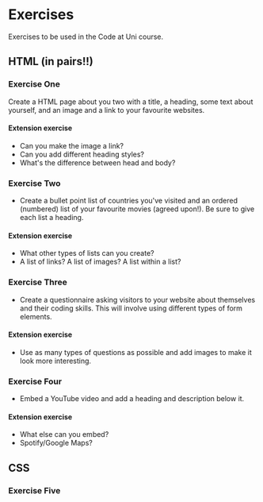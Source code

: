 # Exercises
Exercises to be used in the Code at Uni course.

## HTML (in pairs!!)

### Exercise One
Create a HTML page about you two with a title, a heading, some text about yourself, and an image and a link to your favourite websites. 


#### Extension exercise

* Can you make the image a link? 
* Can you add different heading styles? 
* What's the difference between head and body?

### Exercise Two
* Create a bullet point list of countries you've visited and an ordered (numbered) list of your favourite movies (agreed upon!). Be sure to give each list a heading. 

#### Extension exercise

* What other types of lists can you create? 
* A list of links? A list of images? A list within a list?

### Exercise Three
* Create a questionnaire asking visitors to your website about themselves and their coding skills. This will involve using different types of form elements. 

#### Extension exercise

* Use as many types of questions as possible and add images to make it look more interesting.

### Exercise Four
* Embed a YouTube video and add a heading and description below it. 

#### Extension exercise

* What else can you embed? 
* Spotify/Google Maps?

## CSS

### Exercise Five

